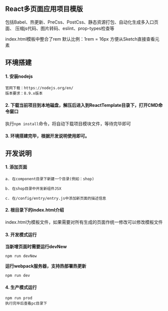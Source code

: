 ## React多页面应用项目模版

包括Babel、热更新、PreCss、PostCss、静态资源打包、自动化生成多入口页面、
压缩js代码、图片转码、eslint、prop-types检查等

 index.html模板中整合了rem 默认比例：1rem = 16px 方便从Sketch直接查看元素

## 环境搭建
#### 1. 安装nodejs
```
官网下载：https://nodejs.org/en/
版本要求：8.9.x版本
```

#### 2. 下载当前项目到本地磁盘，解压后进入到ReactTemplate目录下，打开CMD命令窗口
执行`npm install`命令，将自动下载项目模块文件，等待完毕即可

#### 3. 环境搭建完毕，根据开发说明使用即可。

## 开发说明

#### 1. 添加页面
```
a. 在component目录下新建一个目录(例如：shop)

b. 在shop目录中开发新组件JSX

c. 在/config/entry/entry.js中添加新页面的描述信息
```

#### 2. 根目录下的index.html介绍
index.html为模板文件，如果需要对所有生成的页面作统一修改可以修改模板文件

#### 3. 开发模式运行

**当新增页面时需要运行devNew**
```
npm run devNew
```

**运行webpack服务器，支持热部署热更新**
```
npm run dev
```

#### 4. 生产模式运行
```
npm run prod
执行完毕后查看pc目录下
```